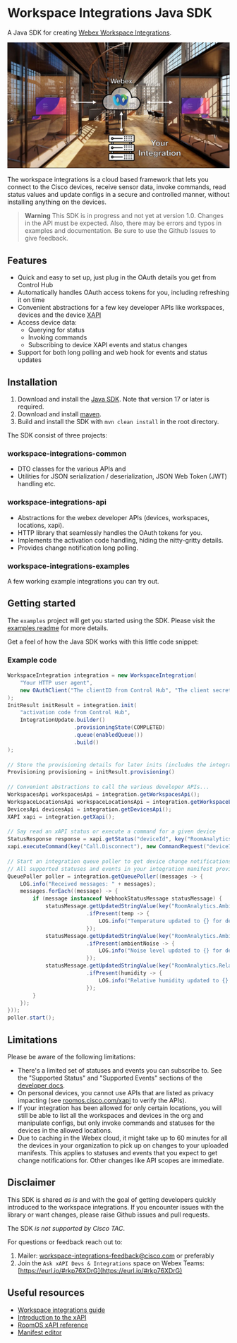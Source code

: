 # Workspace Integrations Java SDK

A Java SDK for creating [Webex Workspace Integrations](https://developer.webex.com/docs/workspace-integrations).

![Poster](./docs/poster.png)

The workspace integrations is a cloud based framework that lets you connect to the Cisco devices, receive sensor data, invoke
commands, read status values and update configs in a secure and controlled manner, without installing anything on the devices.

> **Warning**
> This SDK is in progress and not yet at version 1.0. Changes in the API must be expected.
> Also, there may be errors and typos in examples and documentation.
> Be sure to use the Github Issues to give feedback.

## Features

* Quick and easy to set up, just plug in the OAuth details you get from Control Hub
* Automatically handles OAuth access tokens for you, including refreshing it on time
* Convenient abstractions for a few key developer APIs like workspaces, devices and the device [XAPI](https://roomos.cisco.com/xapi/)
* Access device data:
    * Querying for status
    * Invoking commands
    * Subscribing to device XAPI events and status changes
* Support for both long polling and web hook for events and status updates

## Installation

1. Download and install the [Java SDK](https://adoptium.net/). Note that version 17 or later is required.
2. Download and install [maven](https://maven.apache.org/download.cgi).
3. Build and install the SDK with `mvn clean install` in the root directory.

The SDK consist of three projects:

### workspace-integrations-common
- DTO classes for the various APIs and 
- Utilities for JSON serialization / deserialization, JSON Web Token (JWT) handling etc.

### workspace-integrations-api
- Abstractions for the webex developer APIs (devices, workspaces, locations, xapi).
- HTTP library that seamlessly handles the OAuth tokens for you.
- Implements the activation code handling, hiding the nitty-gritty details.
- Provides change notification long polling. 

### workspace-integrations-examples
A few working example integrations you can try out.

## Getting started

The `examples` project will get you started using the SDK. Please visit the <a href="examples/README.md">examples readme</a> for more details.

Get a feel of how the Java SDK works with this little code snippet:

### Example code

```java
WorkspaceIntegration integration = new WorkspaceIntegration(
    "Your HTTP user agent",
    new OAuthClient("The clientID from Control Hub", "The client secret from Control Hub")
);
InitResult initResult = integration.init(
    "activation code from Control Hub",
    IntegrationUpdate.builder()
                     .provisioningState(COMPLETED)
                     .queue(enabledQueue())
                     .build()
);

// Store the provisioning details for later inits (includes the integration refresh token etc.)
Provisioning provisioning = initResult.provisioning()

// Convenient abstractions to call the various developer APIs...
WorkspacesApi workspacesApi = integration.getWorkspacesApi();
WorkspaceLocationsApi workspaceLocationsApi = integration.getWorkspaceLocationsApi();
DevicesApi devicesApi = integration.getDevicesApi();
XAPI xapi = integration.getXapi();

// Say read an xAPI status or execute a command for a given device
StatusResponse response = xapi.getStatus("deviceId", key("RoomAnalytics.*"));
xapi.executeCommand(key("Call.Disconnect"), new CommandRequest("deviceId"));

// Start an integration queue poller to get device change notifications via long polling
// All supported statuses and events in your integration manifest provides a change notificataion message
QueuePoller poller = integration.getQueuePoller((messages -> {
    LOG.info("Received messages: " + messages);
    messages.forEach((message) -> {
        if (message instanceof WebhookStatusMessage statusMessage) {
            statusMessage.getUpdatedStringValue(key("RoomAnalytics.AmbientTemperature"))
                         .ifPresent(temp -> {
                             LOG.info("Temperature updated to {} for device {}", temp, statusMessage.deviceId());
                         });
            statusMessage.getUpdatedStringValue(key("RoomAnalytics.AmbientNoise.Level.A"))
                         .ifPresent(ambientNoise -> {
                             LOG.info("Noise level updated to {} for device {}", ambientNoise, statusMessage.deviceId());
                         });
            statusMessage.getUpdatedStringValue(key("RoomAnalytics.RelativeHumidity"))
                         .ifPresent(humidity -> {
                             LOG.info("Relative humidity updated to {} for device {}", humidity, statusMessage.deviceId());
                         });
        }
    });
}));
poller.start();
```

## Limitations

Please be aware of the following limitations:

* There's a limited set of statuses and events you can subscribe to. See the "Supported Status" and "Supported Events" sections of the [developer docs](https://developer.webex.com/docs/workspace-integration-technical-details).
* On personal devices, you cannot use APIs that are listed as privacy impacting (see [roomos.cisco.com/xapi](https://roomos.cisco.com/xapi) to verify the APIs).
* If your integration has been allowed for only certain locations, you will still be able to list all the workspaces and devices in the org and
  manipulate configs, but only invoke commands and statuses for the devices in the allowed locations.
* Due to caching in the Webex cloud, it might take up to 60 minutes for all the devices in your organization to pick up on changes to your uploaded manifests. This applies to statuses and events that you expect to get change notifications for. Other changes like API scopes are immediate.

## Disclaimer

This SDK is shared _as is_ and with the goal of getting developers quickly introduced to the workspace integrations. If you encounter issues with the library or want changes, please raise Github issues and pull requests. 

The SDK _is not supported by Cisco TAC_.

For questions or feedback reach out to:

1. Mailer: [workspace-integrations-feedback@cisco.com](mailto:workspace-integrations-feedback@cisco.com) or preferably
2. Join the `Ask xAPI Devs & Integrations` space on Webex Teams: [https://eurl.io/#rkp76XDrG](https://eurl.io/#rkp76XDrG)

## Useful resources

* [Workspace integrations guide](https://developer.webex.com/docs/workspace-integrations)
* [Introduction to the xAPI](https://roomos.cisco.com/doc/TechDocs/xAPI)
* [RoomOS xAPI reference](https://roomos.cisco.com/xapi)
* [Manifest editor](https://cisco-ce.github.io/workspace-integrations-editor/)
